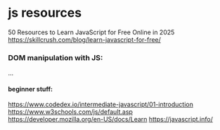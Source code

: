 # js resources
50 Resources to Learn JavaScript for Free Online in 2025 https://skillcrush.com/blog/learn-javascript-for-free/
### DOM manipulation with JS: 
...
#### beginner stuff: 
https://www.codedex.io/intermediate-javascript/01-introduction  
https://www.w3schools.com/js/default.asp  
https://developer.mozilla.org/en-US/docs/Learn https://javascript.info/  

